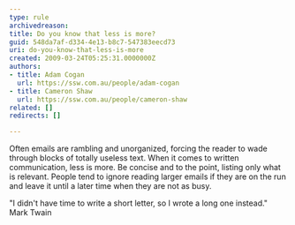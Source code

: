 ```yaml
---
type: rule
archivedreason: 
title: Do you know that less is more?
guid: 548da7af-d334-4e13-b8c7-547383eecd73
uri: do-you-know-that-less-is-more
created: 2009-03-24T05:25:31.0000000Z
authors:
- title: Adam Cogan
  url: https://ssw.com.au/people/adam-cogan
- title: Cameron Shaw
  url: https://ssw.com.au/people/cameron-shaw
related: []
redirects: []

---
```




  <p>Often emails are rambling and unorganized, forcing the reader to wade through blocks of totally useless text. When it comes to written communication, less is more. Be concise and to the point, listing only what is relevant. People tend to ignore reading larger emails if they are on the run and leave it&#160;until&#160;a later time when they are not as busy. </p>
<p>&quot;I didn't have time to write a short letter, so I wrote a long one instead.&quot; <br>
Mark Twain </p>

<br><excerpt class='endintro'></excerpt><br>



